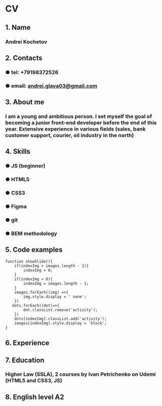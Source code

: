 # CV
## 1. Name 
###   Andrei Kochetov
## 2. Contacts
###  ● tel: +79198372526 
###  ● email: andrei.glava03@gmail.com
## 3. About me
### I am a young and ambitious person. I set myself the goal of becoming a junior front-end developer before the end of this year. Extensive experience in various fields (sales, bank customer support, courier, oil industry in the north)
## 4. Skills
### ● JS (beginner)
### ● HTML5
### ● CSS3
### ● Figma
### ● git
### ● BEM methodology
## 5. Code examples
    function showSlide(){
        if(indexImg > images.length - 1){
            indexImg = 0;
        }
        if(indexImg < 0){
            indexImg = images.length - 1;
        }
        images.forEach((img) =>{
            img.style.display = ' none';
        })
       dots.forEach((dot)=>{
            dot.classList.remove('activity');
        })
        dots[indexImg].classList.add('activity');
        images[indexImg].style.display = 'block';
    }
## 6. Experience
## 7. Education
### Higher Law (SSLA), 2 courses by Ivan Petrichenko on Udemi (HTML5 and CSS3, JS)
## 8. English level A2
